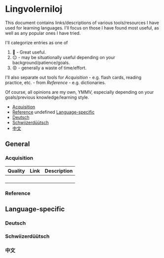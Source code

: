 # Lingvolerniloj

This document contains links/descriptions of various
tools/resources I have used for learning languages.
I'll focus on those I have found most useful, as well 
as any popular ones I have tried. 

I'll categorize entries as one of 
1. :partying_face: - Great useful.
2. :neutral_face: - may be situationally useful depending on your background/patience/goals.
3. :rage: - generally a waste of time/effort.

I'll also separate out tools for *Acquisition* - e.g. flash cards, reading practice, 
etc. - from *Reference* - e.g. dictionaries. 

Of course, all opinions are my own, YMMV, especially 
depending on your goals/previous knowledge/learning style.

<!-- toc -->

- [Acquisition](#acquisition)
- [Reference](#reference)
undefined [Language-specific](#language-specific)
- [Deutsch](#deutsch)
- [Schwiizerdüütsch](#schwiizerduutsch)
- [中文](#%E4%B8%AD%E6%96%87)

<!-- tocstop -->

## General

### Acquisition

| Quality | Link | Description |
|:-:|:-:|:-:|
|   |   |   |
|   |   |   |
|   |   |   |
|   |   |   |


### Reference

## Language-specific

### Deutsch

### Schwiizerdüütsch

### 中文



